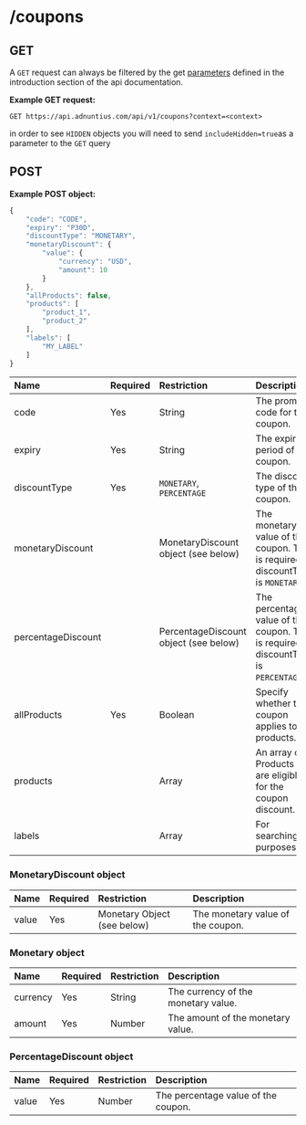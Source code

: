 # /coupons

## GET

A `GET` request can always be filtered by the get [parameters](http://docs.adnuntius.com/api/api-requests) defined in the introduction section of the api
documentation.

**Example GET request:**

```http
GET https://api.adnuntius.com/api/v1/coupons?context=<context>
```

in order to see `HIDDEN` objects you will need to send `includeHidden=true`as a parameter to the `GET` query

## POST

**Example POST object:**

```javascript
{
    "code": "CODE",
    "expiry": "P30D",
    "discountType": "MONETARY",
    "monetaryDiscount": {
        "value": {
            "currency": "USD",
            "amount": 10
        }
    },
    "allProducts": false,
    "products": [ 
        "product_1",
        "product_2"
    ],
    "labels": [
        "MY_LABEL"
    ]
}
```

| Name | Required | Restriction | Description |
| :--- | :--- | :--- | :--- |
| code | Yes | String | The promo code for the coupon. |
| expiry | Yes | String | The expiry period of the coupon. |
| discountType | Yes | `MONETARY`, `PERCENTAGE` | The discount type of the coupon. |
| monetaryDiscount |  | MonetaryDiscount object (see below) | The monetary value of the coupon. This is required if discountType is `MONETARY`. |
| percentageDiscount |  | PercentageDiscount object (see below) | The percentage value of the coupon. This is required if discountType is `PERCENTAGE`. |
| allProducts | Yes | Boolean | Specify whether the coupon applies to all products. |
| products |  | Array | An array of Products that are eligible for the coupon discount. |
| labels |  | Array | For searching purposes. |

### MonetaryDiscount object

| Name | Required | Restriction | Description |
| :--- | :--- | :--- | :--- |
| value | Yes | Monetary Object (see below) | The monetary value of the coupon. |

### Monetary object

| Name | Required | Restriction | Description |
| :--- | :--- | :--- | :--- |
| currency | Yes | String | The currency of the monetary value. |
| amount | Yes | Number | The amount of the monetary value. |

### PercentageDiscount object

| Name | Required | Restriction | Description |
| :--- | :--- | :--- | :--- |
| value | Yes | Number | The percentage value of the coupon. |
